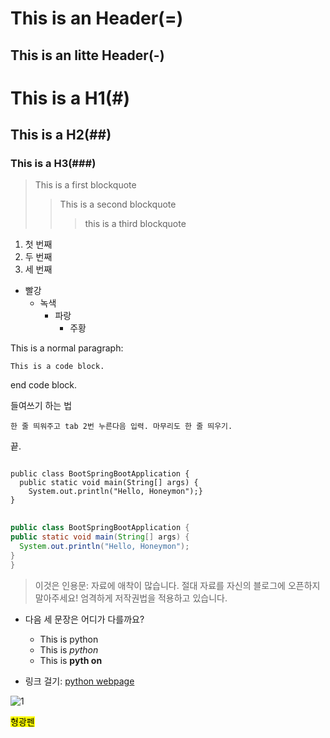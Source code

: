 This is an Header(=)
========
This is an litte Header(-)
---------

# This is a H1(#)
## This is a H2(##)
### This is a H3(###)

> This is a first blockquote
> > This is a second blockquote
> >> this is a third blockquote

1. 첫 번째
2. 두 번째
3. 세 번째

* 빨강
  + 녹색
    - 파랑
      - 주황

This is a normal paragraph:

    This is a code block.

end code block.

들여쓰기 하는 법

    한 줄 띄워주고 tab 2번 누른다음 입력. 마무리도 한 줄 띄우기.
끝.
<pre>
<code>
public class BootSpringBootApplication {
  public static void main(String[] args) {
    System.out.println("Hello, Honeymon");}
}
</code>
</pre>

  ```java
public class BootSpringBootApplication {
  public static void main(String[] args) {
    System.out.println("Hello, Honeymon");
  }
}
```
> 이것은 인용문: 자료에 애착이 많습니다. 절대 자료를 자신의 블로그에 오픈하지 말아주세요! 엄격하게 저작권법을 적용하고 있습니다.

* 다음 세 문장은 어디가 다를까요?
  - This is python
  - This is *python*
  - This is **pyth on**

* 링크 걸기: [python webpage](https://www.python.org)

![1](https://user-images.githubusercontent.com/102513932/170987972-73072f14-5a12-4f25-96b0-d1592673f329.png)

<mark>형광펜</mark>
